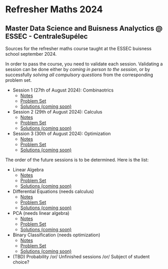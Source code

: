# Refresher Maths 2024
## Master Data Science and Buisness Analyctics @ ESSEC - CentraleSupélec

Sources for the refresher maths course taught at the ESSEC buisness school september 2024.

In order to pass the course, you need to validate each session.
Validating a session can be done either by *coming in person to the session*, or by successfully *solving all compulsory questions* from the corresponding problem set.

- Session 1 (27th of August 2024): Combinaotrics
    - [Notes](https://github.com/pauldubois98/RefresherMaths2024/blob/main/SessionCombinatorics/NotesCombinatorics.pdf)
    - [Problem Set](https://github.com/pauldubois98/RefresherMaths2024/blob/main/SessionCombinatorics/ExercisesCombinatorics.pdf)
    - [Solutions (coming soon)]()
- Session 2 (29th of August 2024): Calculus
    - [Notes](https://github.com/pauldubois98/RefresherMaths2024/blob/main/SessionCalculus/NotesCalculus.pdf)
    - [Problem Set](https://github.com/pauldubois98/RefresherMaths2024/blob/main/SessionCalculus/ExercisesCalculus.pdf)
    - [Solutions (coming soon)]()
- Session 3 (30th of August 2024): Optimization
    - [Notes](https://github.com/pauldubois98/RefresherMaths2024/blob/main/SessionOptimization/NotesOptimization.pdf)
    - [Problem Set](https://github.com/pauldubois98/RefresherMaths2024/blob/main/SessionOptimization/ExercisesOptimization.pdf)
    - [Solutions (coming soon)]()

The order of the future sessions is to be determined. Here is the list:
- Linear Algebra
    - [Notes](https://github.com/pauldubois98/RefresherMaths2024/blob/main/SessionLinearAlgebra/NotesLinearAlgebra.pdf)
    - [Problem Set](https://github.com/pauldubois98/RefresherMaths2024/blob/main/SessionLinearAlgebra/ExercisesLinearAlgebra.pdf)
    - [Solutions (coming soon)]()
- Differential Equations (needs calculus)
    - [Notes](https://github.com/pauldubois98/RefresherMaths2024/blob/main/SessionDifferentialEquations/NotesDifferentialEquations.pdf)
    - [Problem Set](https://github.com/pauldubois98/RefresherMaths2024/blob/main/SessionDifferentialEquations/ExercisesDifferentialEquations.pdf)
    - [Solutions (coming soon)]()
- PCA (needs linear algebra)
    - [Notes](https://github.com/pauldubois98/RefresherMaths2024/blob/main/SessionPCA/NotesPCA.pdf)
    - [Problem Set](https://github.com/pauldubois98/RefresherMaths2024/blob/main/SessionPCA/ExercisesPCA.pdf)
    - [Solutions (coming soon)]()
- Binary Classification (needs optimization)
    - [Notes](https://github.com/pauldubois98/RefresherMaths2024/blob/main/SessionBinaryClassification/NotesBinaryClassification.pdf)
    - [Problem Set](https://github.com/pauldubois98/RefresherMaths2024/blob/main/SessionBinaryClassification/ExercisesBinaryClassification.pdf)
    - [Solutions (coming soon)]()
- (TBD) Probability /or/ Unfinished sessions /or/ Subject of student choice?